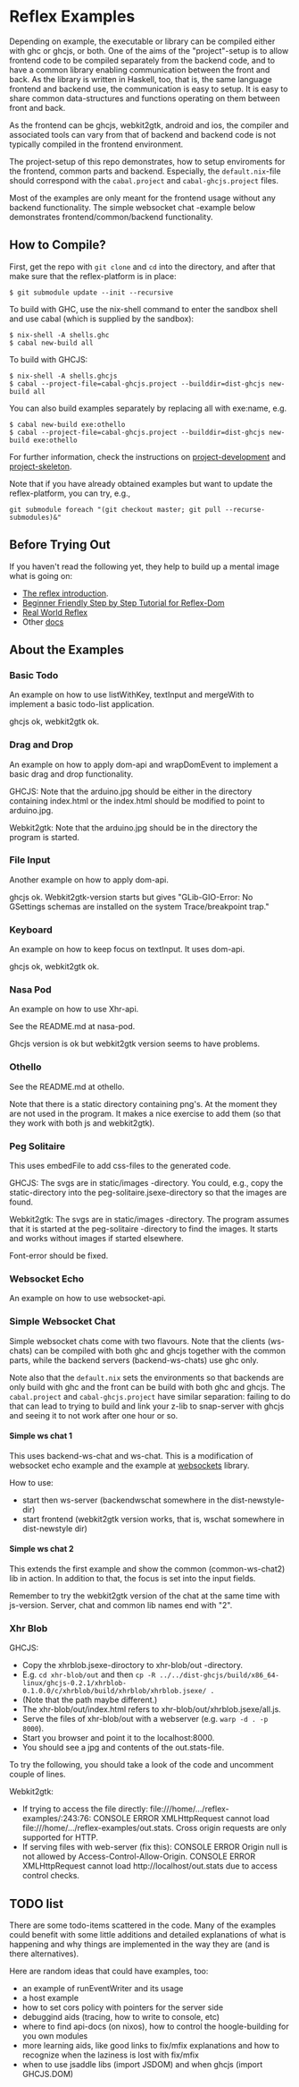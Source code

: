 # Reflex Examples

Depending on example, the executable or library can be compiled either with ghc 
or ghcjs, or both. One of the aims of the "project"-setup is to allow frontend 
code to be compiled separately from the backend code, and to have a common library
enabling communication between the front and back. As the library is written
in Haskell, too, that is, the same language frontend and backend use, the 
communication is easy to setup. It is easy to share common 
data-structures and functions operating on them between front and back.

As the frontend can be ghcjs, webkit2gtk, android and ios, the 
compiler and associated tools can vary from that of backend and backend code
is not typically compiled in the frontend environment.

The project-setup of this repo demonstrates, how to setup enviroments for
the frontend, common parts and backend. Especially, the `default.nix`-file
should correspond with the `cabal.project` and `cabal-ghcjs.project` files.

Most of the examples are only meant for the frontend usage without any
backend functionality. The simple websocket chat -example below demonstrates
frontend/common/backend functionality.


## How to Compile?

First, get the repo with `git clone` and `cd` into the directory, and 
after that make sure that the reflex-platform is in place:

```
$ git submodule update --init --recursive
```


To build with GHC, use the nix-shell command to enter the sandbox shell and 
use cabal (which is supplied by the sandbox):

```
$ nix-shell -A shells.ghc
$ cabal new-build all
```

To build with GHCJS:

```
$ nix-shell -A shells.ghcjs
$ cabal --project-file=cabal-ghcjs.project --builddir=dist-ghcjs new-build all
```

You can also build examples separately by replacing all with exe:name, e.g.
```
$ cabal new-build exe:othello
$ cabal --project-file=cabal-ghcjs.project --builddir=dist-ghcjs new-build exe:othello
```

For further information, check the instructions on 
[project-development](https://github.com/reflex-frp/reflex-platform/blob/develop/docs/project-development.md)
and 
[project-skeleton](https://github.com/ElvishJerricco/reflex-project-skeleton).


Note that if you have already obtained examples but want to update the
reflex-platform, you can try, e.g., 
```
git submodule foreach "(git checkout master; git pull --recurse-submodules)&"
```


## Before Trying Out

If you haven't read the following yet, they help to build up a mental image 
what is going on:

- [The reflex introduction](https://blog.qfpl.io/posts/reflex/basics/introduction/). 
- [Beginner Friendly Step by Step Tutorial for Reflex-Dom](https://github.com/hansroland/reflex-dom-inbits/blob/master/tutorial.md)
- [Real World Reflex](https://github.com/mightybyte/real-world-reflex/blob/master/index.md)
- Other [docs](http://docs.reflex-frp.org/en/latest/)

## About the Examples

### Basic Todo

An example on how to use listWithKey, textInput and mergeWith to implement
a basic todo-list application.

ghcjs ok, webkit2gtk ok.


### Drag and Drop

An example on how to apply dom-api and wrapDomEvent to implement a basic drag 
and drop functionality. 

GHCJS:
Note that the arduino.jpg should be either in the directory containing index.html 
or the index.html should be modified to point to arduino.jpg.

Webkit2gtk:
Note that the arduino.jpg should be in the directory the program is started.


### File Input

Another example on how to apply dom-api. 

ghcjs ok.  Webkit2gtk-version starts but gives "GLib-GIO-Error: No GSettings schemas are installed on the system Trace/breakpoint trap."


### Keyboard

An example on how to keep focus on textInput. It uses dom-api.

ghcjs ok, webkit2gtk ok.


### Nasa Pod

An example on how to use Xhr-api.

See the README.md at nasa-pod.

Ghcjs version is ok but webkit2gtk version seems to have problems.


### Othello

See the README.md at othello. 

Note that there is a static directory containing png's. At the moment they 
are not used in the program. It makes a nice exercise to add them (so that they
work with both js and webkit2gtk).


### Peg Solitaire

This uses embedFile to add css-files to the generated code.


GHCJS:
The svgs are in static/images -directory. You could, e.g., copy the 
static-directory into the peg-solitaire.jsexe-directory so that the images are
found.

Webkit2gtk:
The svgs are in static/images -directory. The program assumes that it is started
at the peg-solitaire -directory to find the images. It starts and works without 
images if started elsewhere.

Font-error should be fixed. 


### Websocket Echo

An example on how to use websocket-api.



### Simple Websocket Chat

Simple websocket chats come with two flavours. Note that the clients (ws-chats) 
can be compiled with both ghc and ghcjs together with the common parts, while
the backend servers (backend-ws-chats) use ghc only.

Note also that the `default.nix` sets the environments so that backends are 
only build with ghc and the front can be build with both ghc and ghcjs. The 
`cabal.project` and `cabal-ghcjs.project` have similar separation: failing to
do that can lead to trying to build and link your z-lib to snap-server with
ghcjs and seeing it to not work after one hour or so.


#### Simple ws chat 1

This uses backend-ws-chat and ws-chat. This is a modification of websocket 
echo example and the example at 
[websockets](https://github.com/jaspervdj/websockets) library.

How to use:
- start then ws-server (backendwschat somewhere in the dist-newstyle-dir)
- start frontend (webkit2gtk version works, that is, wschat somewhere in dist-newstyle dir)


#### Simple ws chat 2

This extends the first example and show the common (common-ws-chat2) lib in 
action. In addition to that, the focus is set into the input fields.

Remember to try the webkit2gtk version of the chat at the same time with 
js-version. Server, chat and common lib names end with "2".


### Xhr Blob

GHCJS:
- Copy the xhrblob.jsexe-diroctory to xhr-blob/out -directory.
- E.g. `cd xhr-blob/out` and then `cp -R ../../dist-ghcjs/build/x86_64-linux/ghcjs-0.2.1/xhrblob-0.1.0.0/c/xhrblob/build/xhrblob/xhrblob.jsexe/ .`
- (Note that the path maybe different.)
- The xhr-blob/out/index.html refers to xhr-blob/out/xhrblob.jsexe/all.js. 
- Serve the files of xhr-blob/out with a webserver (e.g. `warp -d . -p 8000`).
- Start you browser and point it to the localhost:8000. 
- You should see a jpg and contents of the out.stats-file.


To try the following, you should take a look of the code and uncomment couple 
of lines.

Webkit2gtk:
- If trying to access the file directly:
file:///home/.../reflex-examples/:243:76: CONSOLE ERROR XMLHttpRequest cannot load file:///home/.../reflex-examples/out.stats. Cross origin requests are only supported for HTTP.
- If serving files with web-server (fix this):
CONSOLE ERROR Origin null is not allowed by Access-Control-Allow-Origin.
CONSOLE ERROR XMLHttpRequest cannot load http://localhost/out.stats due to access control checks.


## TODO list

There are some todo-items scattered in the code. Many of the examples could
benefit with some little additions and detailed explanations of what is
happening and why things are implemented in the way they are (and is there
alternatives).


Here are random ideas that could have examples, too:

- an example of runEventWriter and its usage
- a host example
- how to set cors policy with pointers for the server side 
- debuggind aids (tracing, how to write to console, etc)
- where to find api-docs (on nixos), 
  how to control the hoogle-building for you own modules
- more learning aids, like good links to fix/mfix explanations and how to 
  recognize when the laziness is lost with fix/mfix
- when to use jsaddle libs (import JSDOM) and when ghcjs (import GHCJS.DOM)
